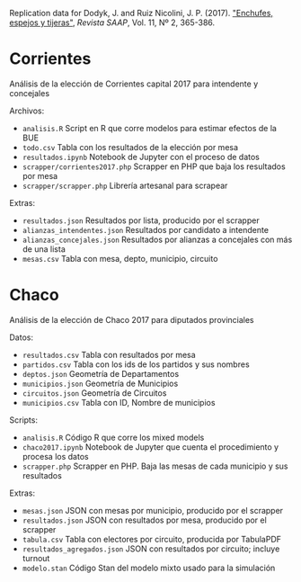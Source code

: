 Replication data for Dodyk, J. and Ruiz Nicolini, J. P. (2017). ["Enchufes, espejos y tijeras"](http://revista.saap.org.ar/contenido/revista-saap-v11-n2/saap-11-2-dodyk.pdf), *Revista SAAP*, Vol. 11, Nº 2, 365-386.

# Corrientes

Análisis de la elección de Corrientes capital 2017 para intendente y concejales

Archivos:
* `analisis.R` Script en R que corre modelos para estimar efectos de la BUE
* `todo.csv` Tabla con los resultados de la elección por mesa
* `resultados.ipynb` Notebook de Jupyter con el proceso de datos
* `scrapper/corrientes2017.php` Scrapper en PHP que baja los resultados por mesa
* `scrapper/scrapper.php` Librería artesanal para scrapear

Extras:
* `resultados.json` Resultados por lista, producido por el scrapper
* `alianzas_intendentes.json` Resultados por candidato a intendente
* `alianzas_concejales.json` Resultados por alianzas a concejales con más de una lista
* `mesas.csv` Tabla con mesa, depto, municipio, circuito

# Chaco

Análisis de la elección de Chaco 2017 para diputados provinciales

Datos:
* `resultados.csv` Tabla con resultados por mesa
* `partidos.csv` Tabla con los ids de los partidos y sus nombres
* `deptos.json`         Geometría de Departamentos
* `municipios.json`     Geometría de Municipios
* `circuitos.json`      Geometría de Circuitos
* `municipios.csv`      Tabla con ID, Nombre de municipios

Scripts:
* `analisis.R`          Código R que corre los mixed models
* `chaco2017.ipynb` Notebook de Jupyter que cuenta el procedimiento y procesa los datos
* `scrapper.php`        Scrapper en PHP. Baja las mesas de cada municipio y sus resultados

Extras:
* `mesas.json`          JSON con mesas por municipio, producido por el scrapper
* `resultados.json`     JSON con resultados por mesa, producido por el scrapper
* `tabula.csv`          Tabla con electores por circuito, producida por TabulaPDF
* `resultados_agregados.json` JSON con resultados por circuito; incluye turnout
* `modelo.stan`        Código Stan del modelo mixto usado para la simulación


